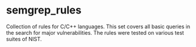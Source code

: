 # semgrep_rules
Collection of rules for C/C++ languages. This set covers all basic queries in the search for major vulnerabilities. The rules were tested on various test suites of NIST.
